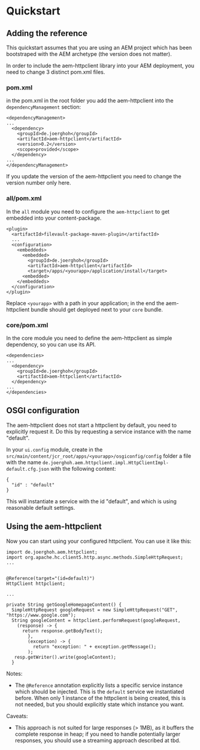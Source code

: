 
# Quickstart


## Adding the reference

This quickstart assumes that you are using an AEM project which has been bootstraped with the AEM archetype (the version does not matter).

In order to include the aem-httpclient library into your AEM deployment, you need to change 3 distinct pom.xml files. 


### pom.xml

in the pom.xml in the root folder you add the aem-httpclient into the ``dependencyManagement`` section:

```
<dependencyManagement>
...
  <dependency>
    <groupId>de.joerghoh</groupId>
    <artifactId>aem-httpclient</artifactId>
    <version>0.2</version>
    <scope>provided</scope>
  </dependency>
...
</dependencyManagement>
```

If you update the version of the aem-httpclient you need to change the version number only here.


### all/pom.xml

In the ``all`` module you need to configure the ``aem-httpclient`` to get embedded into your content-package.

```
<plugin>
  <artifactId>filevault-package-maven-plugin</artifactId>
  ...
  <configuration>
    <embeddeds>
      <embedded>
        <groupId>de.joerghoh</groupId>
        <artifactId>aem-httpclient</artifactId>
        <target>/apps/<yourapp>/application/install</target>
      <embedded>
    </embeddeds>
  </configuration>
</plugin>
```
Replace ``<yourapp>`` with a path in your application; in the end the aem-httpclient bundle should get deployed next to your ``core`` bundle.


### core/pom.xml

In the core module you need to define the aem-httpclient as simple dependency, so you can use its API.

```
<dependencies>
...
  <dependency>
    <groupId>de.joerghoh</groupId>
    <artifactId>aem-httpclient</artifactId>
  </dependency>
...
</dependencies>
```


## OSGI configuration

The aem-httpclient does not start a httpclient by default, you need to explicitly request it. Do this by requesting a service instance with the name "default".

In your ``ui.config`` module, create in the ``src/main/content/jcr_root/apps/<yourapp>/osgiconfig/config`` folder a file with the name ``de.joerghoh.aem.httpclient.impl.HttpClientImpl-default.cfg.json`` with the following content:

```
{
  "id" : "default"
}
```

This will instantiate a service with the id "default", and which is using reasonable default settings.


## Using the aem-httpclient


Now you can start using your configured httpclient. You can use it like this:


```
import de.joerghoh.aem.httpclient;
import org.apache.hc.client5.http.async.methods.SimpleHttpRequest;
...


@Reference(target="(id=default)")
HttpClient httpclient;

...

private String getGoogleHomepageContent() {
  SimpleHttpRequest googleRequest = new SimpleHttpRequest("GET", "https://www.google.com");
  String googleContent = httpclient.performRequest(googleRequest, 
    (response) -> {
      return response.getBodyText();
    	}, 
    	(exception) -> {
    	  return "exception: " + exception.getMessage();
    	);
   resp.getWriter().write(googleContent);
  }
```

Notes:
* The ``@Reference`` annotation explicitly lists a specific service instance which should be injected. This is the ``default`` service we instantiated before. When only 1 instance of the httpclient is being created, this is not needed, but you should explicitly state which instance you want.


Caveats:
* This approach is not suited for large responses (> 1MB), as it buffers the complete response in heap; if you need to handle potentially larger responses, you should use a streaming approach described at tbd.











